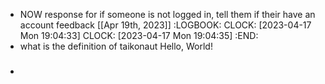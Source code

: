 - NOW response for if someone is not logged in, tell them if their have an account feedback [[Apr 19th, 2023]]
  :LOGBOOK:
  CLOCK: [2023-04-17 Mon 19:04:33]
  CLOCK: [2023-04-17 Mon 19:04:35]
  :END:
- what is the definition of taikonaut Hello, World!
- #####